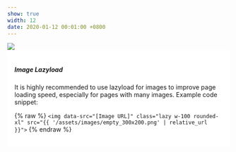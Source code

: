 ```yaml
---
show: true
width: 12
date: 2020-01-12 00:01:00 +0800
---
```



<div style="width:100%; max-width:1200px; margin:auto;">
  <img data-src="{{ '/assets/images/covers/cover1.jpg' | relative_url }}" class="lazy w-70 rounded-xl" src="{{ '/assets/images/empty_300x200.png' | relative_url }}">

  <div class="card-img-overlay" style="overflow: auto; background: rgba(255,255,255,0.85); padding: 1rem;">
    <h5 class="card-title">Image Lazyload</h5>
    <p class="card-text">
      It is highly recommended to use lazyload for images to improve page loading speed, especially for pages with many images.
      Example code snippet:
    </p>
    <p class="card-text">
      {% raw %}
      <code>&lt;img data-src=&quot;[Image URL]&quot; class=&quot;lazy w-100 rounded-xl&quot; src=&quot;{{ '/assets/images/empty_300x200.png' | relative_url }}&quot;&gt;</code>
      {% endraw %}
    </p>
  </div>
</div>